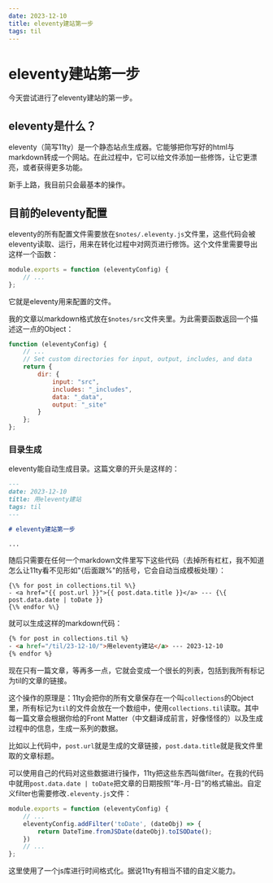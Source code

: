 ```yaml
---
date: 2023-12-10
title: eleventy建站第一步
tags: til
---
```


# eleventy建站第一步

今天尝试进行了eleventy建站的第一步。

## eleventy是什么？

eleventy（简写11ty）是一个静态站点生成器。它能够把你写好的html与markdown转成一个网站。在此过程中，它可以给文件添加一些修饰，让它更漂亮，或者获得更多功能。

新手上路，我目前只会最基本的操作。

## 目前的eleventy配置

eleventy的所有配置文件需要放在`$notes/.eleventy.js`文件里，这些代码会被eleventy读取、运行，用来在转化过程中对网页进行修饰。这个文件里需要导出这样一个函数：

```js
module.exports = function (eleventyConfig) {
    // ...
};
```

它就是eleventy用来配置的文件。

我的文章以markdown格式放在`$notes/src`文件夹里。为此需要函数返回一个描述这一点的Object：

```js
function (eleventyConfig) {
    // ...
    // Set custom directories for input, output, includes, and data
    return {
        dir: {
            input: "src",
            includes: "_includes",
            data: "_data",
            output: "_site"
        }
    };
};
```

### 目录生成

eleventy能自动生成目录。这篇文章的开头是这样的：

```markdown
---
date: 2023-12-10
title: 用eleventy建站
tags: til
---

# eleventy建站第一步

...
```

随后只需要在任何一个markdown文件里写下这些代码（去掉所有杠杠，我不知道怎么让11ty看不见形如"{后面跟%"的括号，它会自动当成模板处理）：

```liquid
{\% for post in collections.til %\}
- <a href="{{ post.url }}">{{ post.data.title }}</a> --- {\{ post.data.date | toDate }}
{\% endfor %\}
```

就可以生成这样的markdown代码：

```html
{% for post in collections.til %}
- <a href="/til/23-12-10/">用eleventy建站</a> --- 2023-12-10
{% endfor %}
```

现在只有一篇文章，等再多一点，它就会变成一个很长的列表，包括到我所有标记为til的文章的链接。

这个操作的原理是：11ty会把你的所有文章保存在一个叫`collections`的Object里，所有标记为`til`的文件会放在一个数组中，使用`collections.til`读取。其中每一篇文章会根据你给的Front Matter（中文翻译成前言，好像怪怪的）以及生成过程中的信息，生成一系列的数据。

比如以上代码中，`post.url`就是生成的文章链接，`post.data.title`就是我文件里取的文章标题。

可以使用自己的代码对这些数据进行操作，11ty把这些东西叫做filter。在我的代码中就用`post.data.date | toDate`把文章的日期按照“年-月-日”的格式输出。自定义filter也需要修改`.eleventy.js`文件：

```js
module.exports = function (eleventyConfig) {
    // ...
    eleventyConfig.addFilter('toDate', (dateObj) => {
        return DateTime.fromJSDate(dateObj).toISODate();
    })
    // ...
};
```

这里使用了一个js库进行时间格式化。据说11ty有相当不错的自定义能力。
